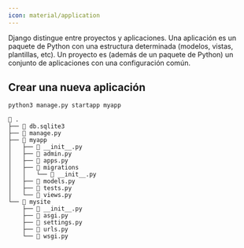 ```yaml
---
icon: material/application
---
```


Django distingue entre proyectos y aplicaciones. Una aplicación es un paquete de Python con una estructura determinada (modelos, vistas, plantillas, etc). Un proyecto es (además de un paquete de Python) un conjunto de aplicaciones con una configuración común.

## Crear una nueva aplicación

```bash title="bash"
python3 manage.py startapp myapp
```

```plaintext hl_lines="4-12"
 .
├──  db.sqlite3
├──  manage.py
├──  myapp
│   ├──  __init__.py
│   ├──  admin.py
│   ├──  apps.py
│   ├──  migrations
│   │   └──  __init__.py
│   ├──  models.py
│   ├──  tests.py
│   └──  views.py
└──  mysite
    ├──  __init__.py
    ├──  asgi.py
    ├──  settings.py
    ├──  urls.py
    └──  wsgi.py
```
